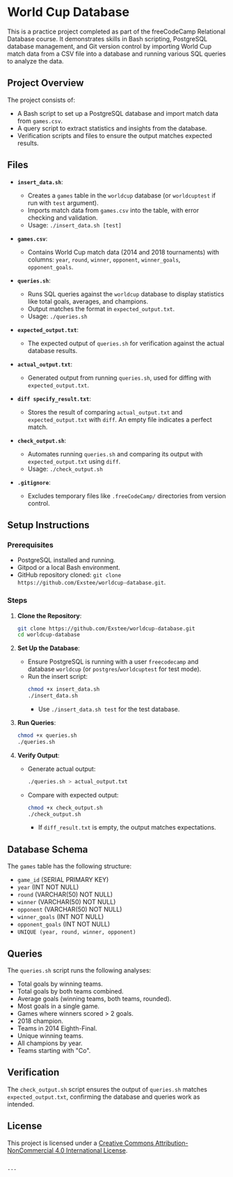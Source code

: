 # World Cup Database

This is a practice project completed as part of the freeCodeCamp Relational Database course. It demonstrates skills in Bash scripting, PostgreSQL database management, and Git version control by importing World Cup match data from a CSV file into a database and running various SQL queries to analyze the data.

## Project Overview

The project consists of:
- A Bash script to set up a PostgreSQL database and import match data from `games.csv`.
- A query script to extract statistics and insights from the database.
- Verification scripts and files to ensure the output matches expected results.

## Files

- **`insert_data.sh`**:
  - Creates a `games` table in the `worldcup` database (or `worldcuptest` if run with `test` argument).
  - Imports match data from `games.csv` into the table, with error checking and validation.
  - Usage: `./insert_data.sh [test]`

- **`games.csv`**:
  - Contains World Cup match data (2014 and 2018 tournaments) with columns: `year`, `round`, `winner`, `opponent`, `winner_goals`, `opponent_goals`.

- **`queries.sh`**:
  - Runs SQL queries against the `worldcup` database to display statistics like total goals, averages, and champions.
  - Output matches the format in `expected_output.txt`.
  - Usage: `./queries.sh`

- **`expected_output.txt`**:
  - The expected output of `queries.sh` for verification against the actual database results.

- **`actual_output.txt`**:
  - Generated output from running `queries.sh`, used for diffing with `expected_output.txt`.

- **`diff specify_result.txt`**:
  - Stores the result of comparing `actual_output.txt` and `expected_output.txt` with `diff`. An empty file indicates a perfect match.

- **`check_output.sh`**:
  - Automates running `queries.sh` and comparing its output with `expected_output.txt` using `diff`.
  - Usage: `./check_output.sh`

- **`.gitignore`**:
  - Excludes temporary files like `.freeCodeCamp/` directories from version control.

## Setup Instructions

### Prerequisites
- PostgreSQL installed and running.
- Gitpod or a local Bash environment.
- GitHub repository cloned: `git clone https://github.com/Exstee/worldcup-database.git`.

### Steps
1. **Clone the Repository**:
   ```bash
   git clone https://github.com/Exstee/worldcup-database.git
   cd worldcup-database
   ```

2. **Set Up the Database**:
   - Ensure PostgreSQL is running with a user `freecodecamp` and database `worldcup` (or `postgres`/`worldcuptest` for test mode).
   - Run the insert script:
     ```bash
     chmod +x insert_data.sh
     ./insert_data.sh
     ```
     - Use `./insert_data.sh test` for the test database.

3. **Run Queries**:
   ```bash
   chmod +x queries.sh
   ./queries.sh
   ```

4. **Verify Output**:
   - Generate actual output:
     ```bash
     ./queries.sh > actual_output.txt
     ```
   - Compare with expected output:
     ```bash
     chmod +x check_output.sh
     ./check_output.sh
     ```
     - If `diff_result.txt` is empty, the output matches expectations.

## Database Schema

The `games` table has the following structure:
- `game_id` (SERIAL PRIMARY KEY)
- `year` (INT NOT NULL)
- `round` (VARCHAR(50) NOT NULL)
- `winner` (VARCHAR(50) NOT NULL)
- `opponent` (VARCHAR(50) NOT NULL)
- `winner_goals` (INT NOT NULL)
- `opponent_goals` (INT NOT NULL)
- `UNIQUE (year, round, winner, opponent)`

## Queries

The `queries.sh` script runs the following analyses:
- Total goals by winning teams.
- Total goals by both teams combined.
- Average goals (winning teams, both teams, rounded).
- Most goals in a single game.
- Games where winners scored > 2 goals.
- 2018 champion.
- Teams in 2014 Eighth-Final.
- Unique winning teams.
- All champions by year.
- Teams starting with "Co".

## Verification

The `check_output.sh` script ensures the output of `queries.sh` matches `expected_output.txt`, confirming the database and queries work as intended.

## License

This project is licensed under a [Creative Commons Attribution-NonCommercial 4.0 International License](https://creativecommons.org/licenses/by-nc/4.0/).
```

---
